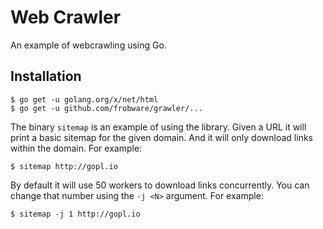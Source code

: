 # Web Crawler

An example of webcrawling using Go.

## Installation

	$ go get -u golang.org/x/net/html
    $ go get -u github.com/frobware/grawler/...

The binary `sitemap` is an example of using the library. Given a URL
it will print a basic sitemap for the given domain. And it will only
download links within the domain. For example:

    $ sitemap http://gopl.io
	
By default it will use 50 workers to download links concurrently. You
can change that number using the `-j <N>` argument. For example:

    $ sitemap -j 1 http://gopl.io
